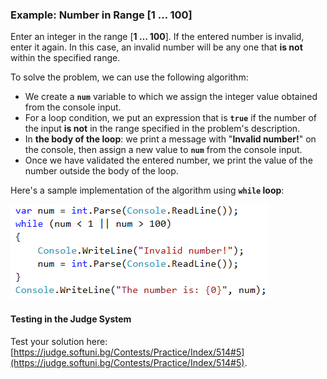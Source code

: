 ### Example: Number in Range [1 … 100]

Enter an integer in the range [**1 … 100**]. If the entered number is invalid, enter it again. In this case, an invalid number will be any one that **is not** within the specified range.

To solve the problem, we can use the following algorithm:

   * We create a **`num`** variable to which we assign the integer value obtained from the console input.
   * For a loop condition, we put an expression that is **`true`** if the number of the input **is not** in the range specified in the problem's description.
   * In **the body of the loop**: we print a message with "**Invalid number!**" on the console, then assign a new value to **`num`** from the console input.
   * Once we have validated the entered number, we print the value of the number outside the body of the loop.

Here's a sample implementation of the algorithm using **`while` loop**:

![](/assets/chapter-7-images/06.Numbers-in-range-1..100-01.png)

#### Testing in the Judge System

Test your solution here: [https://judge.softuni.bg/Contests/Practice/Index/514#5](https://judge.softuni.bg/Contests/Practice/Index/514#5).
